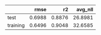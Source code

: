 |          |   rmse |     r2 |   avg_nll |
|:---------|-------:|-------:|----------:|
| test     | 0.6988 | 0.8876 |   26.8981 |
| training | 0.6496 | 0.9048 |   32.6585 |